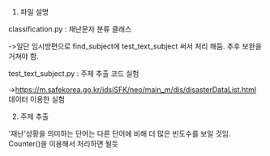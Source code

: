 1. 파일 설명

classification.py : 재난문자 분류 클래스

->일단 임시방편으로 find_subject에 test_text_subject 써서 처리 해둠. 추후 보완을 거쳐야 함. 

test_text_subject.py : 주제 추출 코드 실험

->https://m.safekorea.go.kr/idsiSFK/neo/main_m/dis/disasterDataList.html 데이터 이용한 실험 

2. 주제 추출

'재난'상황을 의미하는 단어는 다른 단어에 비해 더 많은 빈도수를 보일 것임. Counter()을 이용해서 처리하면 될듯
